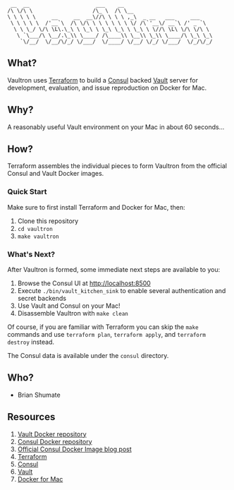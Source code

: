 
     __  __                     ___    __
    /\ \/\ \                   /\_ \  /\ \__
    \ \ \ \ \     __     __  __\//\ \ \ \ ,_\  _ __   ___     ___
     \ \ \ \ \  /'__`\  /\ \/\ \ \ \ \ \ \ \/ /\`'__\/ __`\ /' _ `\
      \ \ \_/ \/\ \L\.\_\ \ \_\ \ \_\ \_\ \ \_\ \ \//\ \L\ \/\ \/\ \
       \ `\___/\ \__/.\_\\ \____/ /\____\\ \__\\ \_\\ \____/\ \_\ \_\
        `\/__/  \/__/\/_/ \/___/  \/____/ \/__/ \/_/ \/___/  \/_/\/_/


## What?

Vaultron uses [Terraform](https://www.terraform.io/) to build a
[Consul](https://www.consul.io/) backed [Vault](https://www.vaultproject.io/)
server for development, evaluation, and issue reproduction on Docker for Mac.

## Why?

A reasonably useful Vault environment on your Mac in about 60 seconds...

## How?

Terraform assembles the individual pieces to form Vaultron from the official
Consul and Vault Docker images.

### Quick Start

Make sure to first install Terraform and Docker for Mac, then:

1. Clone this repository
2. `cd vaultron`
3. `make vaultron`

### What's Next?

After Vaultron is formed, some immediate next steps are available to you:

1. Browse the Consul UI at [http://localhost:8500](http://localhost:8500)
2. Execute `./bin/vault_kitchen_sink` to enable several authentication and
   secret backends
3. Use Vault and Consul on your Mac!
4. Disassemble Vaultron with `make clean`

Of course, if you are familiar with Terraform you can skip the `make` commands
and use `terraform plan`, `terraform apply`, and `terraform destroy` instead.

The Consul data is available under the `consul` directory.

## Who?

- Brian Shumate <brian at brianshumate dot com>

## Resources

1. [Vault Docker repository](https://hub.docker.com/_/vault/)
3. [Consul Docker repository](https://hub.docker.com/_/consul/)
3. [Official Consul Docker Image blog post](https://www.hashicorp.com/blog/official-consul-docker-image/)
4. [Terraform](https://www.terraform.io/)
5. [Consul](https://www.consul.io/)
6. [Vault](https://www.vaultproject.io/)
7. [Docker for Mac](https://www.docker.com/docker-mac)
